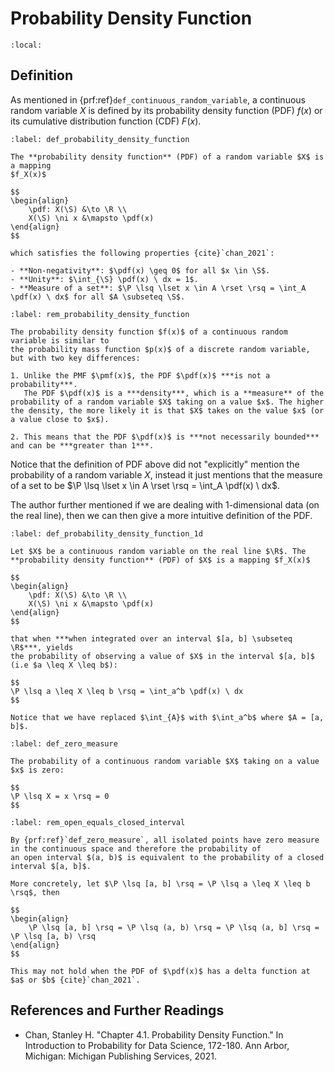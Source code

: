 # Probability Density Function

```{contents}
:local:
```

## Definition

As mentioned in {prf:ref}`def_continuous_random_variable`, a continuous random
variable $X$ is defined by its probability density function (PDF) $f(x)$ or its
cumulative distribution function (CDF) $F(x)$.

```{prf:definition} Probability Density Function
:label: def_probability_density_function

The **probability density function** (PDF) of a random variable $X$ is a mapping
$f_X(x)$

$$
\begin{align}
    \pdf: X(\S) &\to \R \\
    X(\S) \ni x &\mapsto \pdf(x)
\end{align}
$$

which satisfies the following properties {cite}`chan_2021`:

- **Non-negativity**: $\pdf(x) \geq 0$ for all $x \in \S$.
- **Unity**: $\int_{\S} \pdf(x) \ dx = 1$.
- **Measure of a set**: $\P \lsq \lset x \in A \rset \rsq = \int_A \pdf(x) \ dx$ for all $A \subseteq \S$.
```

```{prf:remark} Probability Density Function
:label: rem_probability_density_function

The probability density function $f(x)$ of a continuous random variable is similar to
the probability mass function $p(x)$ of a discrete random variable, but with two key differences:

1. Unlike the PMF $\pmf(x)$, the PDF $\pdf(x)$ ***is not a probability***.
   The PDF $\pdf(x)$ is a ***density***, which is a **measure** of the probability of a random variable $X$ taking on a value $x$. The higher the density, the more likely it is that $X$ takes on the value $x$ (or a value close to $x$).

2. This means that the PDF $\pdf(x)$ is ***not necessarily bounded*** and can be ***greater than 1***.
```

Notice that the definition of PDF above did not "explicitly" mention the
probability of a random variable $X$, instead it just mentions that the measure
of a set to be $\P \lsq \lset x \in A \rset \rsq = \int_A \pdf(x) \ dx$.

The author further mentioned if we are dealing with 1-dimensional data (on the
real line), then we can then give a more intuitive definition of the PDF.

```{prf:definition} Probability Density Function (1-dimensional)
:label: def_probability_density_function_1d

Let $X$ be a continuous random variable on the real line $\R$. The **probability density function** (PDF) of $X$ is a mapping $f_X(x)$

$$
\begin{align}
    \pdf: X(\S) &\to \R \\
    X(\S) \ni x &\mapsto \pdf(x)
\end{align}
$$

that when ***when integrated over an interval $[a, b] \subseteq \R$***, yields
the probability of observing a value of $X$ in the interval $[a, b]$ (i.e $a \leq X \leq b$):

$$
\P \lsq a \leq X \leq b \rsq = \int_a^b \pdf(x) \ dx
$$

Notice that we have replaced $\int_{A}$ with $\int_a^b$ where $A = [a, b]$.
```

```{prf:definition} Zero Measure
:label: def_zero_measure

The probability of a continuous random variable $X$ taking on a value $x$ is zero:

$$
\P \lsq X = x \rsq = 0
$$
```

```{prf:remark} Open Equals Closed Interval
:label: rem_open_equals_closed_interval

By {prf:ref}`def_zero_measure`, all isolated points have zero measure
in the continuous space and therefore the probability of
an open interval $(a, b)$ is equivalent to the probability of a closed interval $[a, b]$.

More concretely, let $\P \lsq [a, b] \rsq = \P \lsq a \leq X \leq b \rsq$, then

$$
\begin{align}
    \P \lsq [a, b] \rsq = \P \lsq (a, b) \rsq = \P \lsq (a, b] \rsq = \P \lsq [a, b) \rsq
\end{align}
$$

This may not hold when the PDF of $\pdf(x)$ has a delta function at $a$ or $b$ {cite}`chan_2021`.
```

## References and Further Readings

-   Chan, Stanley H. "Chapter 4.1. Probability Density Function." In
    Introduction to Probability for Data Science, 172-180. Ann Arbor, Michigan:
    Michigan Publishing Services, 2021.
